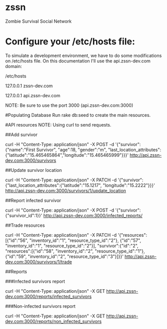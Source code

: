# zssn
Zombie Survival Social Network

# Configure your /etc/hosts file:
To simulate a development environment, we have to do some modifications on /etc/hosts file. On this documentation I'll use the api.zssn-dev.com domain:

/etc/hosts

127.0.0.1       zssn-dev.com

127.0.0.1       api.zssn-dev.com

NOTE: Be sure to use the port 3000 (api.zssn-dev.com:3000)

#Populating Database
Run rake db:seed to create the main resources.

#API resources
NOTE: Using curl to send requests.

##Add survivor

curl -H "Content-Type: application/json" -X POST -d '{"survivor":{"name":"First Survivor",  "age":18, "gender":"m", "last_location_attributes":{"latitude":"15.465465864","longitude":"15.465465999"}}}' http://api.zssn-dev.com:3000/survivors

##Update survivor location

curl -H "Content-Type: application/json" -X PATCH -d '{"survivor":{"last_location_attributes":{"latitude":"15.1217", "longitude":"15.2222"}}}' http://api.zssn-dev.com:3000/survivors/1/update_location

##Report infected survivor

curl -H "Content-Type: application/json" -X POST -d '{"survivor":{"survivor_id":1}}' http://api.zssn-dev.com:3000/infected_reports/

##Trade resources

curl -H "Content-Type: application/json" -X PATCH -d '{"resources":[{"id":"56", "inventory_id":"1", "resource_type_id":"2"}, {"id":"57", "inventory_id":"1", "resource_type_id":"2"}], "survivor":{"id":"2", "resources":[{"id":"58", "inventory_id":"2", "resource_type_id":"1"}, {"id":"59", "inventory_id":"2", "resource_type_id":"3"}]}}' http://api.zssn-dev.com:3000/survivors/1/trade

##Reports

###Infected survivors report

curl -H "Content-Type: application/json" -X GET http://api.zssn-dev.com:3000/reports/infected_survivors

###Non-infected survivors report

curl -H "Content-Type: application/json" -X GET http://api.zssn-dev.com:3000/reports/non_infected_survivors
